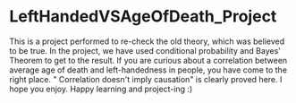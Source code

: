 # LeftHandedVSAgeOfDeath_Project
This is a project performed to re-check the old theory, which was believed to be true. In the project, we have used conditional probability and Bayes' Theorem to get to the result. If you are curious about a correlation between average age of death and left-handedness in people, you have come to the right place. " Correlation doesn't imply causation" is clearly proved here. 
I hope you enjoy. Happy learning and project-ing :)
